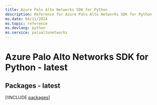 ```yaml
---
title: Azure Palo Alto Networks SDK for Python
description: Reference for Azure Palo Alto Networks SDK for Python
ms.date: 04/11/2024
ms.topic: reference
ms.devlang: python
ms.service: paloaltonetworks
---
```

# Azure Palo Alto Networks SDK for Python - latest
## Packages - latest
[!INCLUDE [packages](palo-alto-networks-index.md)]